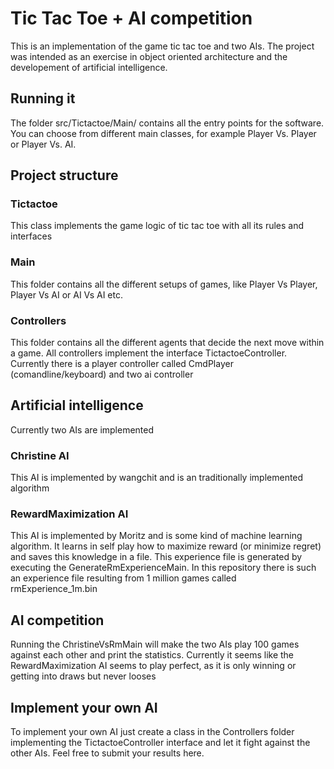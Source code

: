 # Tic Tac Toe + AI competition
This is an implementation of the game tic tac toe and two AIs. The project was intended as an exercise in object oriented architecture and the developement of artificial intelligence.

## Running it
The folder src/Tictactoe/Main/ contains all the entry points for the software. You can choose from different main classes, for example Player Vs. Player or Player Vs. AI.

## Project structure
### Tictactoe
This class implements the game logic of tic tac toe with all its rules and interfaces
### Main
This folder contains all the different setups of games, like Player Vs Player, Player Vs AI or AI Vs AI etc.
### Controllers
This folder contains all the different agents that decide the next move within a game. All controllers implement the interface TictactoeController. Currently there is a player controller called CmdPlayer (comandline/keyboard) and two ai controller

## Artificial intelligence
Currently two AIs are implemented
### Christine AI
This AI is implemented by wangchit and is an traditionally implemented algorithm
### RewardMaximization AI
This AI is implemented by Moritz and is some kind of machine learning algorithm. It learns in self play how to maximize reward (or minimize regret) and saves this knowledge in a file. This experience file is generated by executing the GenerateRmExperienceMain. In this repository there is such an experience file resulting from 1 million games called rmExperience_1m.bin

## AI competition
Running the ChristineVsRmMain will make the two AIs play 100 games against each other and print the statistics. Currently it seems like the RewardMaximization AI seems to play perfect, as it is only winning or getting into draws but never looses

## Implement your own AI
To implement your own AI just create a class in the Controllers folder implementing the TictactoeController interface and let it fight against the other AIs. Feel free to submit your results here.
